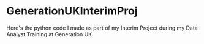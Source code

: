 # GenerationUKInterimProj
Here's the python code I made as part of my Interim Project during my Data Analyst Training at Generation UK
